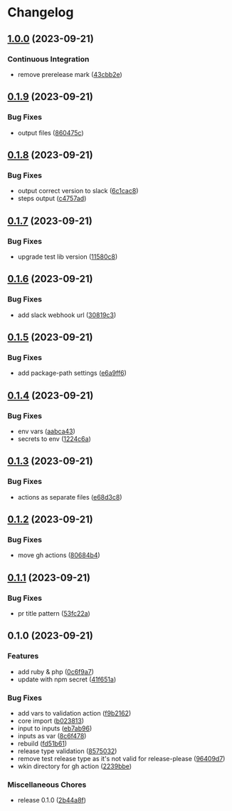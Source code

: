 # Changelog

## [1.0.0](https://github.com/DXHeroes/gh-action-auto-release/compare/v0.1.9...v1.0.0) (2023-09-21)


### Continuous Integration

* remove prerelease mark ([43cbb2e](https://github.com/DXHeroes/gh-action-auto-release/commit/43cbb2e3ce1dc4f8d0905dce8b4ed3fe07d3497e))

## [0.1.9](https://github.com/DXHeroes/gh-action-auto-release/compare/v0.1.8...v0.1.9) (2023-09-21)


### Bug Fixes

* output files ([860475c](https://github.com/DXHeroes/gh-action-auto-release/commit/860475c66e08161624ce57cacc0de43e5192b81c))

## [0.1.8](https://github.com/DXHeroes/gh-action-auto-release/compare/v0.1.7...v0.1.8) (2023-09-21)


### Bug Fixes

* output correct version to slack ([6c1cac8](https://github.com/DXHeroes/gh-action-auto-release/commit/6c1cac896610b166c2866c57a4891f69c40ffd24))
* steps output ([c4757ad](https://github.com/DXHeroes/gh-action-auto-release/commit/c4757ad64c10ed9ba3c6c4de15c529d206702ca7))

## [0.1.7](https://github.com/DXHeroes/gh-action-auto-release/compare/v0.1.6...v0.1.7) (2023-09-21)


### Bug Fixes

* upgrade test lib version ([11580c8](https://github.com/DXHeroes/gh-action-auto-release/commit/11580c8a006e4d343d1083df972a323410471e6d))

## [0.1.6](https://github.com/DXHeroes/gh-action-auto-release/compare/v0.1.5...v0.1.6) (2023-09-21)


### Bug Fixes

* add slack webhook url ([30819c3](https://github.com/DXHeroes/gh-action-auto-release/commit/30819c35ba7756ffc3c81222793ef91e3ecb9a9b))

## [0.1.5](https://github.com/DXHeroes/gh-action-auto-release/compare/v0.1.4...v0.1.5) (2023-09-21)


### Bug Fixes

* add package-path settings ([e6a9ff6](https://github.com/DXHeroes/gh-action-auto-release/commit/e6a9ff6ab9858d81f12571f09ca101b90066a54e))

## [0.1.4](https://github.com/DXHeroes/gh-action-auto-release/compare/v0.1.3...v0.1.4) (2023-09-21)


### Bug Fixes

* env vars ([aabca43](https://github.com/DXHeroes/gh-action-auto-release/commit/aabca43f33bc5d8b3f4dfe51bd365f6384e8567c))
* secrets to env ([1224c6a](https://github.com/DXHeroes/gh-action-auto-release/commit/1224c6a17d14e8334ca002ca18a336d7f7ee1ed9))

## [0.1.3](https://github.com/DXHeroes/gh-action-auto-release/compare/v0.1.2...v0.1.3) (2023-09-21)


### Bug Fixes

* actions as separate files ([e68d3c8](https://github.com/DXHeroes/gh-action-auto-release/commit/e68d3c86f0fff2ac0dcd5a280b811b0dbbd9210d))

## [0.1.2](https://github.com/DXHeroes/gh-action-auto-release/compare/v0.1.1...v0.1.2) (2023-09-21)


### Bug Fixes

* move gh actions ([80684b4](https://github.com/DXHeroes/gh-action-auto-release/commit/80684b4c0227979d17a7c437ff385f00532b8929))

## [0.1.1](https://github.com/DXHeroes/gh-action-auto-release/compare/v0.1.0...v0.1.1) (2023-09-21)


### Bug Fixes

* pr title pattern ([53fc22a](https://github.com/DXHeroes/gh-action-auto-release/commit/53fc22ace479b4560562fceab3a6816e4f3eae7a))

## 0.1.0 (2023-09-21)


### Features

* add ruby & php ([0c6f9a7](https://github.com/DXHeroes/gh-action-auto-release/commit/0c6f9a77919a5873ea45ebb8ae552082e334697d))
* update with npm secret ([41f651a](https://github.com/DXHeroes/gh-action-auto-release/commit/41f651aacc330eaa0c0947537ed11452dd59b6ad))


### Bug Fixes

* add vars to validation action ([f9b2162](https://github.com/DXHeroes/gh-action-auto-release/commit/f9b21626ec65174df72099fd22ced32e8e56c86e))
* core import ([b023813](https://github.com/DXHeroes/gh-action-auto-release/commit/b02381360ce7e460d717c02ed07a915c5081885b))
* input to inputs ([eb7ab96](https://github.com/DXHeroes/gh-action-auto-release/commit/eb7ab96e40a3d76e4f8a10895b5fc6d9f927f574))
* inputs as var ([8c6f478](https://github.com/DXHeroes/gh-action-auto-release/commit/8c6f4784fc16b1ada15ff3670412c28c97e167d0))
* rebuild ([fd51b61](https://github.com/DXHeroes/gh-action-auto-release/commit/fd51b614057f9bce71a776e1e534bbfb2163c3a8))
* release type validation ([8575032](https://github.com/DXHeroes/gh-action-auto-release/commit/8575032db4c5b30d20f82843204f7c4553e21ae5))
* remove test release type as it's not valid for release-please ([96409d7](https://github.com/DXHeroes/gh-action-auto-release/commit/96409d72ff4d8d45e2337dd531b5525b643158a6))
* wkin directory for gh action ([2239bbe](https://github.com/DXHeroes/gh-action-auto-release/commit/2239bbe35a5962c727124c0cf8b8790edd0e721f))


### Miscellaneous Chores

* release 0.1.0 ([2b44a8f](https://github.com/DXHeroes/gh-action-auto-release/commit/2b44a8fd1e4a1245f3c1e06a00a3ca24969b5c99))
